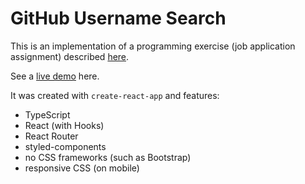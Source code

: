 # GitHub Username Search

This is an implementation of a programming exercise (job application assignment) described [here](https://github.com/chamatheapp/chama-frontend-assignment/blob/0e0a61888e/README.md).

See a [live demo](https://gus-aistrate.netlify.app/search) here.

It was created with `create-react-app` and features:

- TypeScript
- React (with Hooks)
- React Router
- styled-components
- no CSS frameworks (such as Bootstrap)
- responsive CSS (on mobile)
